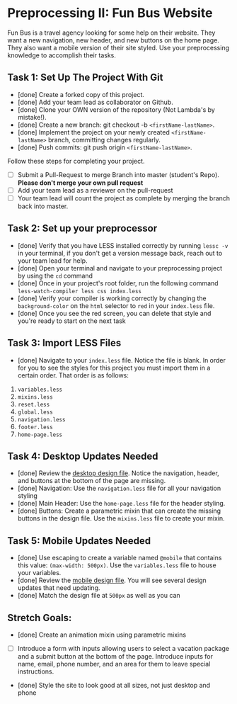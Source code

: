 # Preprocessing II: Fun Bus Website

Fun Bus is a travel agency looking for some help on their website.  They want a new navigation, new header, and new buttons on the home page. They also want a mobile version of their site styled.  Use your preprocessing knowledge to accomplish their tasks.

## Task 1: Set Up The Project With Git

- [done] Create a forked copy of this project.
- [done] Add your team lead as collaborator on Github.
- [done] Clone your OWN version of the repository (Not Lambda's by mistake!).
- [done] Create a new branch: git checkout -b `<firstName-lastName>`.
- [done] Implement the project on your newly created `<firstName-lastName>` branch, committing changes regularly.
- [done] Push commits: git push origin `<firstName-lastName>`.
 
Follow these steps for completing your project.

- [ ] Submit a Pull-Request to merge <firstName-lastName> Branch into master (student's  Repo). **Please don't merge your own pull request**
- [ ] Add your team lead as a reviewer on the pull-request
- [ ] Your team lead will count the project as complete by merging the branch back into master.

## Task 2: Set up your preprocessor
* [done] Verify that you have LESS installed correctly by running `lessc -v` in your terminal, if you don't get a version message back, reach out to your team lead for help.
* [done] Open your terminal and navigate to your preprocessing project by using the `cd` command
* [done] Once in your project's root folder, run the following command `less-watch-compiler less css index.less`
* [done] Verify your compiler is working correctly by changing the `background-color` on the `html` selector to `red` in your `index.less` file.
* [done] Once you see the red screen, you can delete that style and you're ready to start on the next task

## Task 3: Import LESS Files

* [done] Navigate to your `index.less` file. Notice the file is blank.  In order for you to see the styles for this project you must import them in a certain order.  That order is as follows:

1. `variables.less`
2. `mixins.less`
3. `reset.less`
4. `global.less`
5. `navigation.less`
6. `footer.less`
7. `home-page.less`


## Task 4: Desktop Updates Needed
* [done] Review the [desktop design file](design-files/fun-bus-desktop.png).  Notice the navigation, header, and buttons at the bottom of the page are missing.
* [done] Navigation: Use the `navigation.less` file for all your navigation styling
* [done] Main Header: Use the `home-page.less` file for the header styling.
* [done] Buttons: Create a parametric mixin that can create the missing buttons in the design file. Use the `mixins.less` file to create your mixin.


## Task 5: Mobile Updates Needed
* [done] Use escaping to create a variable named `@mobile` that contains this value: `(max-width: 500px)`.  Use the `variables.less` file to house your variables.
* [done] Review the [mobile design file](design-files/fun-bus-mobile.png). You will see several design updates that need updating. 
* [done] Match the design file at `500px` as well as you can 

## Stretch Goals: 
* [done] Create an animation mixin using parametric mixins
* [ ] Introduce a form with inputs allowing users to select a vacation package and a submit button at the bottom of the page. Introduce inputs for name, email, phone number, and an area for them to leave special instructions. 
* [done] Style the site to look good at all sizes, not just desktop and phone



